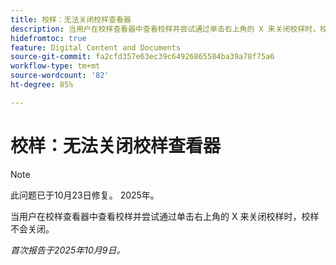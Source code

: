 ```yaml
---
title: 校样：无法关闭校样查看器
description: 当用户在校样查看器中查看校样并尝试通过单击右上角的 X 来关闭校样时，校样不会关闭。
hidefromtoc: true
feature: Digital Content and Documents
source-git-commit: fa2cfd357e63ec39c64926865584ba39a78f75a6
workflow-type: tm+mt
source-wordcount: '82'
ht-degree: 85%

---
```



# 校样：无法关闭校样查看器

>[!NOTE]
>
>此问题已于10月23日修复。 2025年。

当用户在校样查看器中查看校样并尝试通过单击右上角的 X 来关闭校样时，校样不会关闭。

_首次报告于2025年10月9日。_
